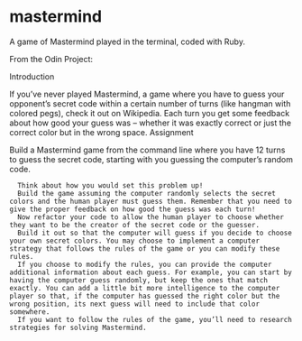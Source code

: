 # mastermind
A game of Mastermind played in the terminal, coded with Ruby.

From the Odin Project:


  Introduction

  If you’ve never played Mastermind, a game where you have to guess your opponent’s secret code within a certain number of turns (like hangman with colored pegs), check it out on Wikipedia. Each turn you get some feedback about how good your guess was – whether it was exactly correct or just the correct color but in the wrong space.
  Assignment

  Build a Mastermind game from the command line where you have 12 turns to guess the secret code, starting with you guessing the computer’s random code.

      Think about how you would set this problem up!
      Build the game assuming the computer randomly selects the secret colors and the human player must guess them. Remember that you need to give the proper feedback on how good the guess was each turn!
      Now refactor your code to allow the human player to choose whether they want to be the creator of the secret code or the guesser.
      Build it out so that the computer will guess if you decide to choose your own secret colors. You may choose to implement a computer strategy that follows the rules of the game or you can modify these rules.
      If you choose to modify the rules, you can provide the computer additional information about each guess. For example, you can start by having the computer guess randomly, but keep the ones that match exactly. You can add a little bit more intelligence to the computer player so that, if the computer has guessed the right color but the wrong position, its next guess will need to include that color somewhere.
      If you want to follow the rules of the game, you’ll need to research strategies for solving Mastermind.

